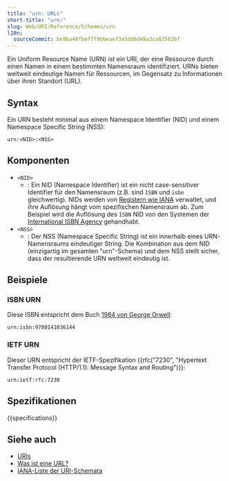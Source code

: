 ```yaml
---
title: "urn: URLs"
short-title: "urn:"
slug: Web/URI/Reference/Schemes/urn
l10n:
  sourceCommit: be9ba40fbef7f96beae73e5dd6d48a3ca875826f
---
```


Ein Uniform Resource Name (URN) ist ein URI, der eine Ressource durch einen Namen in einem bestimmten Namensraum identifiziert. URNs bieten weltweit eindeutige Namen für Ressourcen, im Gegensatz zu Informationen über ihren Standort (URL).

## Syntax

Ein URN besteht minimal aus einem Namespace Identifier (NID) und einem Namespace Specific String (NSS):

```url
urn:<NID>:<NSS>
```

## Komponenten

- `<NID>`
  - : Ein NID (Namespace Identifier) ist ein nicht case-sensitiver Identifier für den Namensraum (z.B. sind `ISBN` und `isbn` gleichwertig).
    NIDs werden von [Registern wie IANA](https://www.iana.org/assignments/urn-namespaces/urn-namespaces.xhtml) verwaltet, und ihre Auflösung hängt vom spezifischen Namensraum ab.
    Zum Beispiel wird die Auflösung des `ISBN` NID von den Systemen der [International ISBN Agency](https://www.isbn-international.org/) gehandhabt.
- `<NSS>`
  - : Der NSS (Namespace Specific String) ist ein innerhalb eines URN-Namensraums eindeutiger String.
    Die Kombination aus dem NID (einzigartig im gesamten "urn"-Schema) und dem NSS stellt sicher, dass der resultierende URN weltweit eindeutig ist.

## Beispiele

### ISBN URN

Diese ISBN entspricht dem Buch [1984 von George Orwell](https://isbnsearch.org/isbn/9780141036144):

```url
urn:isbn:9780141036144
```

### IETF URN

Dieser URN entspricht der IETF-Spezifikation {{rfc("7230", "Hypertext Transfer Protocol (HTTP/1.1): Message Syntax and Routing")}}:

```url
urn:ietf:rfc:7230
```

## Spezifikationen

{{specifications}}

## Siehe auch

- [URIs](/de/docs/Web/URI)
- [Was ist eine URL?](/de/docs/Learn_web_development/Howto/Web_mechanics/What_is_a_URL)
- [IANA-Liste der URI-Schemata](https://www.iana.org/assignments/uri-schemes/uri-schemes.xhtml)
